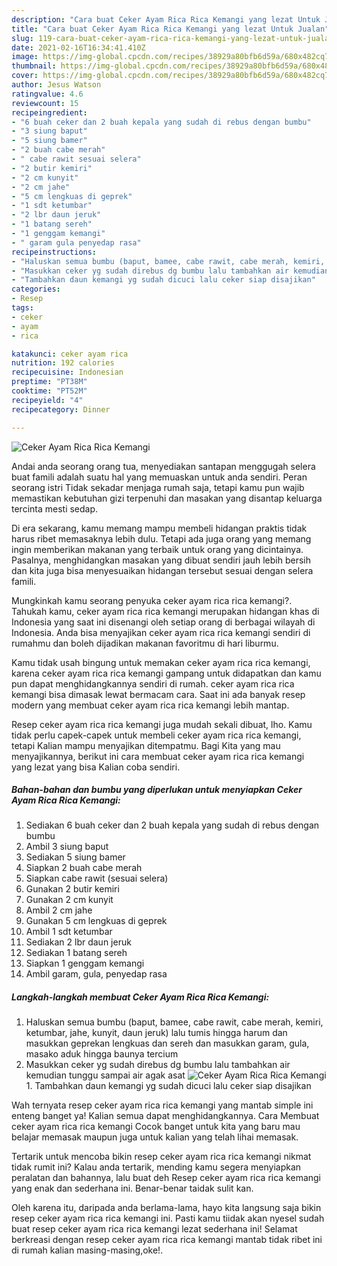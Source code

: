 ```yaml
---
description: "Cara buat Ceker Ayam Rica Rica Kemangi yang lezat Untuk Jualan"
title: "Cara buat Ceker Ayam Rica Rica Kemangi yang lezat Untuk Jualan"
slug: 119-cara-buat-ceker-ayam-rica-rica-kemangi-yang-lezat-untuk-jualan
date: 2021-02-16T16:34:41.410Z
image: https://img-global.cpcdn.com/recipes/38929a80bfb6d59a/680x482cq70/ceker-ayam-rica-rica-kemangi-foto-resep-utama.jpg
thumbnail: https://img-global.cpcdn.com/recipes/38929a80bfb6d59a/680x482cq70/ceker-ayam-rica-rica-kemangi-foto-resep-utama.jpg
cover: https://img-global.cpcdn.com/recipes/38929a80bfb6d59a/680x482cq70/ceker-ayam-rica-rica-kemangi-foto-resep-utama.jpg
author: Jesus Watson
ratingvalue: 4.6
reviewcount: 15
recipeingredient:
- "6 buah ceker dan 2 buah kepala yang sudah di rebus dengan bumbu"
- "3 siung baput"
- "5 siung bamer"
- "2 buah cabe merah"
- " cabe rawit sesuai selera"
- "2 butir kemiri"
- "2 cm kunyit"
- "2 cm jahe"
- "5 cm lengkuas di geprek"
- "1 sdt ketumbar"
- "2 lbr daun jeruk"
- "1 batang sereh"
- "1 genggam kemangi"
- " garam gula penyedap rasa"
recipeinstructions:
- "Haluskan semua bumbu (baput, bamee, cabe rawit, cabe merah, kemiri, ketumbar, jahe, kunyit, daun jeruk) lalu tumis hingga harum dan masukkan geprekan lengkuas dan sereh dan masukkan garam, gula, masako aduk hingga baunya tercium"
- "Masukkan ceker yg sudah direbus dg bumbu lalu tambahkan air kemudian tunggu sampai air agak asat"
- "Tambahkan daun kemangi yg sudah dicuci lalu ceker siap disajikan"
categories:
- Resep
tags:
- ceker
- ayam
- rica

katakunci: ceker ayam rica 
nutrition: 192 calories
recipecuisine: Indonesian
preptime: "PT38M"
cooktime: "PT52M"
recipeyield: "4"
recipecategory: Dinner

---
```



![Ceker Ayam Rica Rica Kemangi](https://img-global.cpcdn.com/recipes/38929a80bfb6d59a/680x482cq70/ceker-ayam-rica-rica-kemangi-foto-resep-utama.jpg)

Andai anda seorang orang tua, menyediakan santapan menggugah selera buat famili adalah suatu hal yang memuaskan untuk anda sendiri. Peran seorang istri Tidak sekadar menjaga rumah saja, tetapi kamu pun wajib memastikan kebutuhan gizi terpenuhi dan masakan yang disantap keluarga tercinta mesti sedap.

Di era  sekarang, kamu memang mampu membeli hidangan praktis tidak harus ribet memasaknya lebih dulu. Tetapi ada juga orang yang memang ingin memberikan makanan yang terbaik untuk orang yang dicintainya. Pasalnya, menghidangkan masakan yang dibuat sendiri jauh lebih bersih dan kita juga bisa menyesuaikan hidangan tersebut sesuai dengan selera famili. 



Mungkinkah kamu seorang penyuka ceker ayam rica rica kemangi?. Tahukah kamu, ceker ayam rica rica kemangi merupakan hidangan khas di Indonesia yang saat ini disenangi oleh setiap orang di berbagai wilayah di Indonesia. Anda bisa menyajikan ceker ayam rica rica kemangi sendiri di rumahmu dan boleh dijadikan makanan favoritmu di hari liburmu.

Kamu tidak usah bingung untuk memakan ceker ayam rica rica kemangi, karena ceker ayam rica rica kemangi gampang untuk didapatkan dan kamu pun dapat menghidangkannya sendiri di rumah. ceker ayam rica rica kemangi bisa dimasak lewat bermacam cara. Saat ini ada banyak resep modern yang membuat ceker ayam rica rica kemangi lebih mantap.

Resep ceker ayam rica rica kemangi juga mudah sekali dibuat, lho. Kamu tidak perlu capek-capek untuk membeli ceker ayam rica rica kemangi, tetapi Kalian mampu menyajikan ditempatmu. Bagi Kita yang mau menyajikannya, berikut ini cara membuat ceker ayam rica rica kemangi yang lezat yang bisa Kalian coba sendiri.

<!--inarticleads1-->

##### Bahan-bahan dan bumbu yang diperlukan untuk menyiapkan Ceker Ayam Rica Rica Kemangi:

1. Sediakan 6 buah ceker dan 2 buah kepala yang sudah di rebus dengan bumbu
1. Ambil 3 siung baput
1. Sediakan 5 siung bamer
1. Siapkan 2 buah cabe merah
1. Siapkan  cabe rawit (sesuai selera)
1. Gunakan 2 butir kemiri
1. Gunakan 2 cm kunyit
1. Ambil 2 cm jahe
1. Gunakan 5 cm lengkuas di geprek
1. Ambil 1 sdt ketumbar
1. Sediakan 2 lbr daun jeruk
1. Sediakan 1 batang sereh
1. Siapkan 1 genggam kemangi
1. Ambil  garam, gula, penyedap rasa




<!--inarticleads2-->

##### Langkah-langkah membuat Ceker Ayam Rica Rica Kemangi:

1. Haluskan semua bumbu (baput, bamee, cabe rawit, cabe merah, kemiri, ketumbar, jahe, kunyit, daun jeruk) lalu tumis hingga harum dan masukkan geprekan lengkuas dan sereh dan masukkan garam, gula, masako aduk hingga baunya tercium
1. Masukkan ceker yg sudah direbus dg bumbu lalu tambahkan air kemudian tunggu sampai air agak asat
<img src="//assets-global.cpcdn.com/assets/icons/button_play-2c75c40dde080a61004c1f40b05d8f140eaff45d7e9e6481dc71c63d2e7c4909.png" alt="Ceker Ayam Rica Rica Kemangi">1. Tambahkan daun kemangi yg sudah dicuci lalu ceker siap disajikan




Wah ternyata resep ceker ayam rica rica kemangi yang mantab simple ini enteng banget ya! Kalian semua dapat menghidangkannya. Cara Membuat ceker ayam rica rica kemangi Cocok banget untuk kita yang baru mau belajar memasak maupun juga untuk kalian yang telah lihai memasak.

Tertarik untuk mencoba bikin resep ceker ayam rica rica kemangi nikmat tidak rumit ini? Kalau anda tertarik, mending kamu segera menyiapkan peralatan dan bahannya, lalu buat deh Resep ceker ayam rica rica kemangi yang enak dan sederhana ini. Benar-benar taidak sulit kan. 

Oleh karena itu, daripada anda berlama-lama, hayo kita langsung saja bikin resep ceker ayam rica rica kemangi ini. Pasti kamu tiidak akan nyesel sudah buat resep ceker ayam rica rica kemangi lezat sederhana ini! Selamat berkreasi dengan resep ceker ayam rica rica kemangi mantab tidak ribet ini di rumah kalian masing-masing,oke!.

